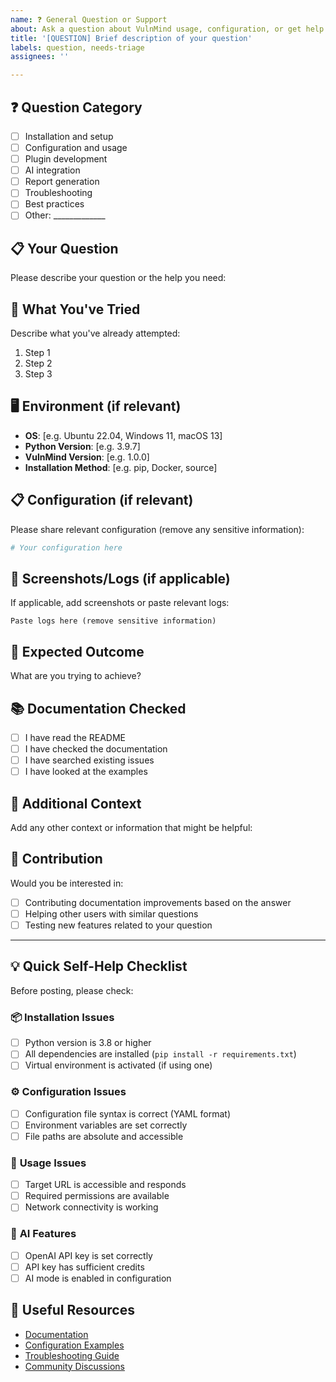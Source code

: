 ```yaml
---
name: ❓ General Question or Support
about: Ask a question about VulnMind usage, configuration, or get help
title: '[QUESTION] Brief description of your question'
labels: question, needs-triage
assignees: ''

---
```


## ❓ **Question Category**
- [ ] Installation and setup
- [ ] Configuration and usage
- [ ] Plugin development
- [ ] AI integration
- [ ] Report generation
- [ ] Troubleshooting
- [ ] Best practices
- [ ] Other: _____________

## 📋 **Your Question**
Please describe your question or the help you need:

## 🔧 **What You've Tried**
Describe what you've already attempted:

1. Step 1
2. Step 2
3. Step 3

## 🖥️ **Environment** (if relevant)
- **OS**: [e.g. Ubuntu 22.04, Windows 11, macOS 13]
- **Python Version**: [e.g. 3.9.7]
- **VulnMind Version**: [e.g. 1.0.0]
- **Installation Method**: [e.g. pip, Docker, source]

## 📋 **Configuration** (if relevant)
Please share relevant configuration (remove any sensitive information):

```yaml
# Your configuration here
```

## 📸 **Screenshots/Logs** (if applicable)
If applicable, add screenshots or paste relevant logs:

```
Paste logs here (remove sensitive information)
```

## 🎯 **Expected Outcome**
What are you trying to achieve?

## 📚 **Documentation Checked**
- [ ] I have read the README
- [ ] I have checked the documentation
- [ ] I have searched existing issues
- [ ] I have looked at the examples

## 💬 **Additional Context**
Add any other context or information that might be helpful:

## 🤝 **Contribution**
Would you be interested in:
- [ ] Contributing documentation improvements based on the answer
- [ ] Helping other users with similar questions
- [ ] Testing new features related to your question

---

## 💡 **Quick Self-Help Checklist**

Before posting, please check:

### 📦 **Installation Issues**
- [ ] Python version is 3.8 or higher
- [ ] All dependencies are installed (`pip install -r requirements.txt`)
- [ ] Virtual environment is activated (if using one)

### ⚙️ **Configuration Issues**
- [ ] Configuration file syntax is correct (YAML format)
- [ ] Environment variables are set correctly
- [ ] File paths are absolute and accessible

### 🚀 **Usage Issues**
- [ ] Target URL is accessible and responds
- [ ] Required permissions are available
- [ ] Network connectivity is working

### 🤖 **AI Features**
- [ ] OpenAI API key is set correctly
- [ ] API key has sufficient credits
- [ ] AI mode is enabled in configuration

## 🔗 **Useful Resources**
- [Documentation](README.md)
- [Configuration Examples](examples/)
- [Troubleshooting Guide](TROUBLESHOOTING.md)
- [Community Discussions](https://github.com/yashab-cyber/vulnmind/discussions)
